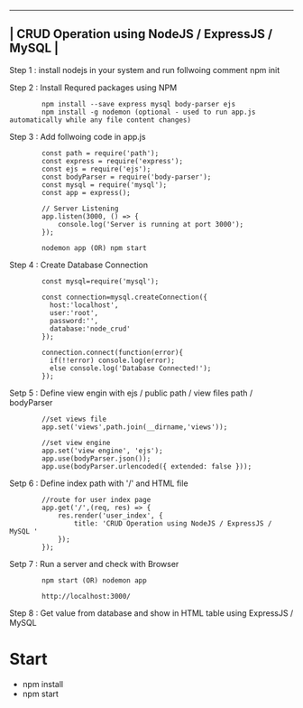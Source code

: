 
--------------------------------------------------------------------------
|             CRUD Operation using NodeJS / ExpressJS / MySQL            |
--------------------------------------------------------------------------

Step 1 : install nodejs in your system and run follwoing comment 
			npm init
		
Step 2 : Install Requred packages using NPM

			npm install --save express mysql body-parser ejs
			npm install -g nodemon (optional - used to run app.js automatically while any file content changes)
		
Step 3 : Add follwoing code in app.js
		
			const path = require('path');
			const express = require('express');
			const ejs = require('ejs');
			const bodyParser = require('body-parser');
			const mysql = require('mysql');
			const app = express();

			// Server Listening
			app.listen(3000, () => {
				console.log('Server is running at port 3000');
			});
			
			nodemon app (OR) npm start
		
Step 4 : Create Database Connection 

			const mysql=require('mysql');
			
			const connection=mysql.createConnection({
			  host:'localhost',
			  user:'root',
			  password:'',
			  database:'node_crud'
			});
			
			connection.connect(function(error){
			  if(!!error) console.log(error);
			  else console.log('Database Connected!');
			}); 

Setp 5 : Define view engin with ejs / public path / view files path / bodyParser

			//set views file
			app.set('views',path.join(__dirname,'views'));
			
			//set view engine
			app.set('view engine', 'ejs');
			app.use(bodyParser.json());
			app.use(bodyParser.urlencoded({ extended: false }));

Setp 6 : Define index path with '/' and HTML file
			
			//route for user index page
			app.get('/',(req, res) => {
				res.render('user_index', {
					title: 'CRUD Operation using NodeJS / ExpressJS / MySQL '
				});
			});

Setp 7 : Run a server and check with Browser

			npm start (OR) nodemon app

			http://localhost:3000/
			
Step 8 : Get value from database and show in HTML table using ExpressJS / MySQL

# Start
- npm install
- npm start